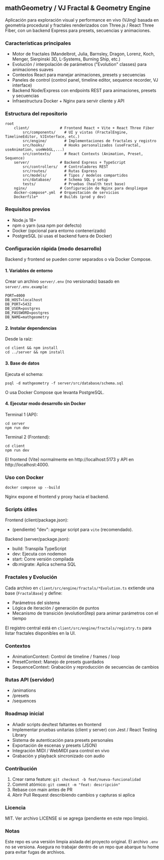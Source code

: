 ## mathGeometry / VJ Fractal & Geometry Engine

Aplicación para exploración visual y performance en vivo (VJing) basada en geometría procedural y fractales renderizados con Three.js / React Three Fiber, con un backend Express para presets, secuencias y animaciones.

### Características principales
- Motor de fractales (Mandelbrot, Julia, Barnsley, Dragon, Lorenz, Koch, Menger, Sierpinski 3D, L-Systems, Burning Ship, etc.)
- Evolución / interpolación de parámetros ("Evolution" classes) para animaciones suaves
- Contextos React para manejar animaciones, presets y secuencias
- Paneles de control (control panel, timeline editor, sequence recorder, VJ interface)
- Backend Node/Express con endpoints REST para animaciones, presets y secuencias
- Infraestructura Docker + Nginx para servir cliente y API

### Estructura del repositorio
```
root
	client/              # Frontend React + Vite + React Three Fiber
		src/components/    # UI y vistas (FractalEngine, TimelineEditor, VJInterface, etc.)
		src/engine/        # Implementaciones de fractales y registro
		src/hooks/         # Hooks personalizados (useFractal, useAnimation, useWebGL,...)
		src/contexts/      # React Contexts (Animation, Preset, Sequence)
	server/              # Backend Express + TypeScript
		src/controllers/   # Controladores REST
		src/routes/        # Rutas Express
		src/models/        # Tipos / modelos compartidos
		src/database/      # Schema SQL y setup
		tests/             # Pruebas (health test base)
	nginx/               # Configuración de Nginx para despliegue
	docker-compose*.yml  # Orquestación de servicios
	Dockerfile*          # Builds (prod y dev)
```

### Requisitos previos
- Node.js 18+
- npm o yarn (usa npm por defecto)
- Docker (opcional para entorno contenerizado)
- PostgreSQL (si usas el backend fuera de Docker)

### Configuración rápida (modo desarrollo)
Backend y frontend se pueden correr separados o vía Docker Compose.

#### 1. Variables de entorno
Crear un archivo `server/.env` (no versionado) basado en `server/.env.example`:
```
PORT=4000
DB_HOST=localhost
DB_PORT=5432
DB_USER=postgres
DB_PASSWORD=postgres
DB_NAME=mathgeometry
```

#### 2. Instalar dependencias
Desde la raíz:
```
cd client && npm install
cd ../server && npm install
```

#### 3. Base de datos
Ejecuta el schema:
```
psql -d mathgeometry -f server/src/database/schema.sql
```
O usa Docker Compose que levanta PostgreSQL.

#### 4. Ejecutar modo desarrollo sin Docker
Terminal 1 (API):
```
cd server
npm run dev
```
Terminal 2 (Frontend):
```
cd client
npm run dev
```
El frontend (Vite) normalmente en http://localhost:5173 y API en http://localhost:4000.

### Uso con Docker
```
docker compose up --build
```
Nginx expone el frontend y proxy hacia el backend.

### Scripts útiles
Frontend (client/package.json):
- (pendiente) "dev": agregar script para `vite` (recomendado).

Backend (server/package.json):
- build: Transpila TypeScript
- dev: Ejecuta con nodemon
- start: Corre versión compilada
- db:migrate: Aplica schema SQL

### Fractales y Evolución
Cada archivo en `client/src/engine/fractals/*Evolution.ts` extiende una base (`FractalBase`) y define:
- Parámetros del sistema
- Lógica de iteración / generación de puntos
- Mecanismo de transición (evolutionStep) para animar parámetros con el tiempo

El registro central está en `client/src/engine/fractals/registry.ts` para listar fractales disponibles en la UI.

### Contextos
- AnimationContext: Control de timeline / frames / loop
- PresetContext: Manejo de presets guardados
- SequenceContext: Grabación y reproducción de secuencias de cambios

### Rutas API (servidor)
- /animations
- /presets
- /sequences

### Roadmap inicial
- Añadir scripts dev/test faltantes en frontend
- Implementar pruebas unitarias (client y server) con Jest / React Testing Library
- Sistema de autenticación para presets personales
- Exportación de escenas y presets (JSON)
- Integración MIDI / WebMIDI para control en vivo
- Grabación y playback sincronizado con audio

### Contribución
1. Crear rama feature: `git checkout -b feat/nueva-funcionalidad`
2. Commit atómico: `git commit -m "feat: descripción"`
3. Rebase con main antes de PR
4. Abrir Pull Request describiendo cambios y capturas si aplica

### Licencia
MIT. Ver archivo LICENSE si se agrega (pendiente en este repo limpio).

### Notas
Este repo es una versión limpia aislada del proyecto original. El archivo `.env` no se versiona. Asegura no trabajar dentro de un repo que abarque tu home para evitar fugas de archivos.

